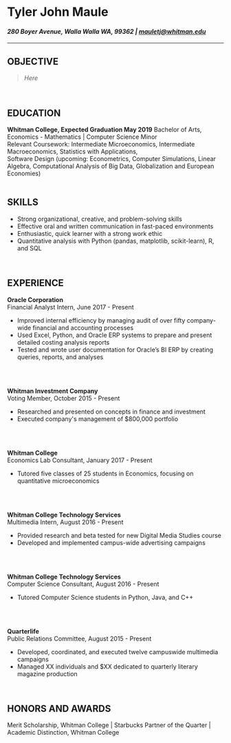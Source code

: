 # Tyler John Maule
#### *280 Boyer Avenue, Walla Walla WA, 99362 | mauletj@whitman.edu*
---

## **OBJECTIVE**  
> *Here*  

<br>

## **EDUCATION**  
**Whitman College, Expected Graduation May 2019**
Bachelor of Arts, Economics - Mathematics | Computer Science Minor  
Relevant Coursework: Intermediate Microeconomics, Intermediate Macroeconomics, Statistics with Applications,  
Software Design (upcoming: Econometrics, Computer Simulations, Linear Algebra, Computational Analysis of Big Data, Globalization and European Economies)  
<br>

## **SKILLS**
-  Strong organizational, creative, and problem-solving skills  
-  Effective oral and written communication in fast-paced environments  
-  Enthusiastic, quick learner with a strong work ethic  
-  Quantitative analysis with Python (pandas, matplotlib, scikit-learn), R, and SQL  
<br>

## **EXPERIENCE**  

**Oracle Corporation**  
Financial Analyst Intern, June 2017 - Present
-  Improved internal efficiency by managing audit of over fifty company-wide financial and accounting processes
-  Used Excel, Python, and Oracle ERP systems to prepare and present detailed costing analysis reports
-  Tested and wrote user documentation for Oracle’s BI ERP by creating queries, reports, and analyses
<br>
<br>

**Whitman Investment Company**  
Voting Member, October 2015 - Present
  - Researched and presented on concepts in finance and investment
  - Executed company's management of $800,000 portfolio
<br>
<br>

**Whitman College**  
Economics Lab Consultant, January 2017 - Present
-  Tutored five classes of 25 students in Economics, focusing on quantitative microeconomics
<br>
<br>


**Whitman College Technology Services**  
Multimedia Intern, August 2016 - Present  
- Provided research and beta tested for new Digital Media Studies course
- Developed and implemented campus-wide advertising campaigns
<br>
<br>

**Whitman College Technology Services**   
Computer Science Consultant, August 2016 - Present  
- Tutored Computer Science students in Python, Java, and C++
<br>
<br>

**Quarterlife**  
Public Relations Committee, August 2015 - Present  
-  Developed, coordinated, and executed twelve campuswide multimedia campaigns
-  Managed XX individuals and $XX dedicated to quarterly literary magazine production
<br>

## **HONORS AND AWARDS**  
Merit Scholarship, Whitman College | Starbucks Partner of the Quarter | Academic Distinction, Whitman College
